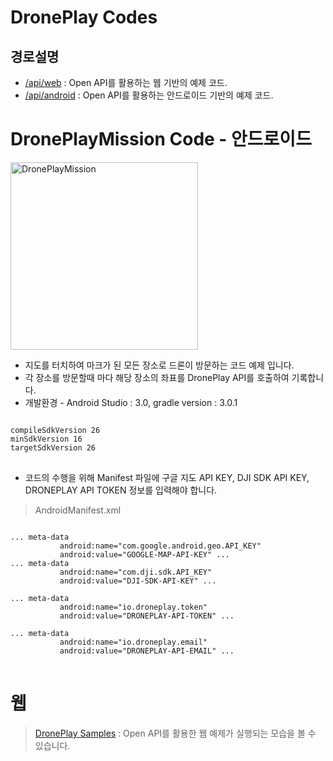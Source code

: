 # DronePlay Codes

## 경로설명
+ [/api/web](https://github.com/theknightsfield/droneplaycodes/tree/master/api/web) : Open API를 활용하는 웹 기반의 예제 코드.
+ [/api/android](https://github.com/theknightsfield/droneplaycodes/tree/master/api/android) : Open API를 활용하는 안드로이드 기반의 예제 코드.

# DronePlayMission Code - 안드로이드
<img src="https://theknightsfield.github.io/droneplaycodes/api/screen.png" alt="DronePlayMission" width="300">

+ 지도를 터치하여 마크가 된 모든 장소로 드론이 방문하는 코드 예제 입니다.
+ 각 장소를 방문할때 마다 해당 장소의 좌표를 DronePlay API를 호출하여 기록합니다.
+ 개발환경 - Android Studio : 3.0, gradle version : 3.0.1
<pre>
<code>
compileSdkVersion 26
minSdkVersion 16
targetSdkVersion 26
</code>
</pre>

+ 코드의 수행을 위해 Manifest 파일에 구글 지도 API KEY, DJI SDK API KEY, DRONEPLAY API TOKEN 정보를 입력해야 합니다.        
> AndroidManifest.xml
<pre>
<code>
... meta-data
           android:name="com.google.android.geo.API_KEY"
           android:value="GOOGLE-MAP-API-KEY" ...
... meta-data
           android:name="com.dji.sdk.API_KEY"
           android:value="DJI-SDK-API-KEY" ...

... meta-data
           android:name="io.droneplay.token"
           android:value="DRONEPLAY-API-TOKEN" ...

... meta-data
           android:name="io.droneplay.email"
           android:value="DRONEPLAY-API-EMAIL" ...
</code>
</pre>

# 웹 
> [DronePlay Samples](http://dev.droneplay.io/dev/examples/index.html) : Open API를 활용한 웹 예제가 실행되는 모습을 볼 수 있습니다.

